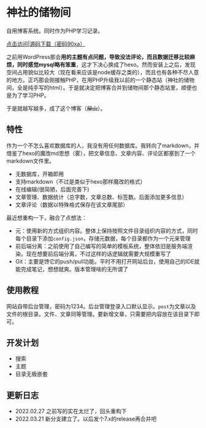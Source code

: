 # 神社的储物间

自用博客系统。同时作为PHP学习记录。

[点击访问](http://mxts.jiujiuer.xyz/pages/repo/index.php)|[源码下载（密码90xa）](https://dreamweb.lanzoui.com/b016lkrfg)

之前用WordPress那会**用的主题有点问题，导致没法评论，而且数据迁移比较麻烦，同时感觉mysql略有笨重**，这才下决心换成了hexo。然而安装上之后，发现空间占用貌似比较大（现在看来应该是node缓存之类的），而且也有各种不尽人意的地方。正巧那会刚接触PHP，在用PHP升级我以前的一个静态站（神社的储物间，全是纯手写的html）。于是就决定把博客合并到储物间那个静态站里，顺便也是为了学习PHP。  

于是就越写越多，成了这个博客（~~屎山~~）。

## 特性

作为一个不怎么喜欢数据库的人，我没有用任何数据库。我转向了markdown，并借鉴了hexo的魔改md思想（雾），把文章信息、文章内容、评论区都塞到了一个markdown文件里。

- 无数据库，开箱即用
- 支持markdown（不过是类似于hexo那样魔改的格式）
- 在线编辑(很简陋，后面完善下)
- 文章管理、数据统计（总字数，文章总数、标签数。后面添加更多信息）
- 文章评论（数据以特殊格式保存在该文章尾部）

最近想重构一下，融合了点想法：

- 元：使用新的方式组织内容。整体上保持按照文件目录组织内容的方式，同时每个目录下添加`config.json`，存储元数据，每个目录都作为一个元来管理
- 前后端分离：之前使用了自己编写的简单的模板系统，整体依旧是服务端渲染。现在想要前后端分离，不过这样的话逻辑就需要大规模重写了
- Git：主要是馋它的push/pull功能。平时不用打开网站后台，使用自己的IDE就能完成笔记，想想就爽。版本管理啥的无所谓了

## 使用教程

网站自带后台管理，密码为1234。后台管理登录入口默认显示。`post`为文章以及文件的根目录。文件、文章同等管理。要新增文章，只需要把内容放在该目录下即可。

## 开发计划

- 搜索
- 主题
- 目录无极嵌套

## 更新日志

- 2022.02.27 之前写的实在太烂了，回头重构下  
- 2022.03.21 新分支建立了。以后发个7.x的release再合并吧
